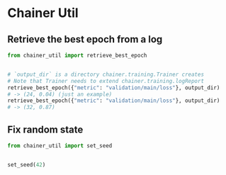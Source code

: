 # Chainer Util

## Retrieve the best epoch from a log

```python
from chainer_util import retrieve_best_epoch


# `output_dir` is a directory chainer.training.Trainer creates
# Note that Trainer needs to extend chainer.training.logReport
retrieve_best_epoch({"metric": "validation/main/loss"}, output_dir)
# -> (24, 0.04) (just an example)
retrieve_best_epoch({"metric": "validation/main/loss"}, output_dir)
# -> (32, 0.87)
```


## Fix random state

```python
from chainer_util import set_seed


set_seed(42)
```
